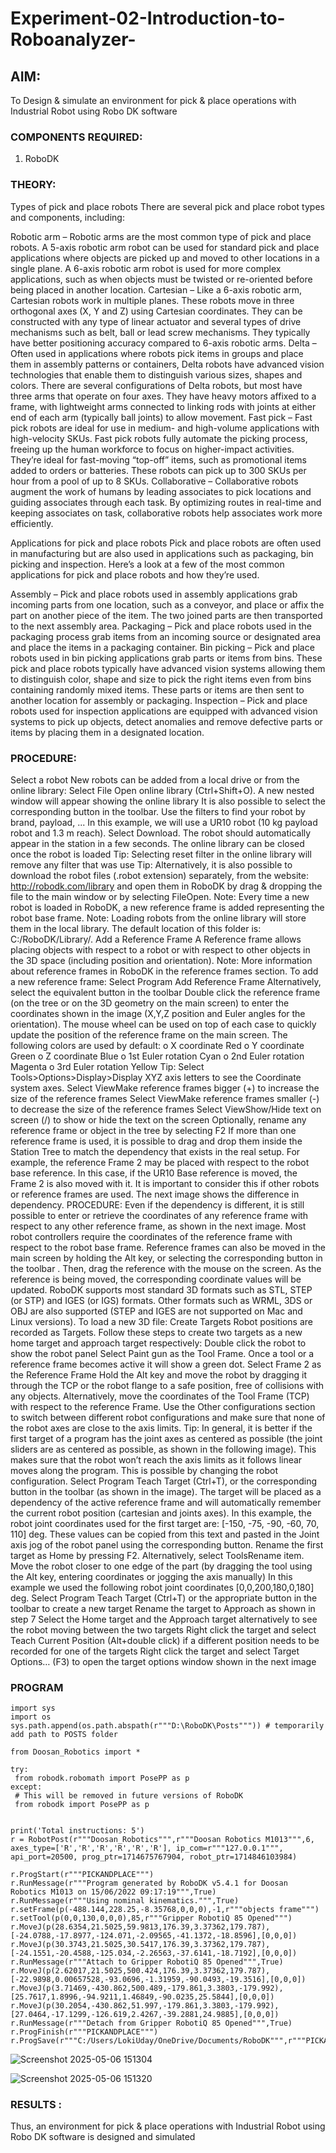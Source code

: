 # Experiment-02-Introduction-to-Roboanalyzer-
## AIM: 
To Design & simulate an environment for pick & place operations with Industrial Robot using Robo DK software
### COMPONENTS REQUIRED:
1.	RoboDK

### THEORY: 

 Types of pick and place robots
There are several pick and place robot types and components, including:

Robotic arm – Robotic arms are the most common type of pick and place robots. A 5-axis robotic arm robot can be used for standard pick and place applications where objects are picked up and moved to other locations in a single plane. A 6-axis robotic arm robot is used for more complex applications, such as when objects must be twisted or re-oriented before being placed in another location.
Cartesian – Like a 6-axis robotic arm, Cartesian robots work in multiple planes. These robots move in three orthogonal axes (X, Y and Z) using Cartesian coordinates. They can be constructed with any type of linear actuator and several types of drive mechanisms such as belt, ball or lead screw mechanisms. They typically have better positioning accuracy compared to 6-axis robotic arms.
Delta – Often used in applications where robots pick items in groups and place them in assembly patterns or containers, Delta robots have advanced vision technologies that enable them to distinguish various sizes, shapes and colors. There are several configurations of Delta robots, but most have three arms that operate on four axes. They have heavy motors affixed to a frame, with lightweight arms connected to linking rods with joints at either end of each arm (typically ball joints) to allow movement.
Fast pick – Fast pick robots are ideal for use in medium- and high-volume applications with high-velocity SKUs. Fast pick robots fully automate the picking process, freeing up the human workforce to focus on higher-impact activities. They’re ideal for fast-moving “top-off” items, such as promotional items added to orders or batteries. These robots can pick up to 300 SKUs per hour from a pool of up to 8 SKUs.
Collaborative – Collaborative robots augment the work of humans by leading associates to pick locations and guiding associates through each task. By optimizing routes in real-time and keeping associates on task, collaborative robots help associates work more efficiently.

Applications for pick and place robots
Pick and place robots are often used in manufacturing but are also used in applications such as packaging, bin picking and inspection. Here’s a look at a few of the most common applications for pick and place robots and how they’re used.

Assembly – Pick and place robots used in assembly applications grab incoming parts from one location, such as a conveyor, and place or affix the part on another piece of the item. The two joined parts are then transported to the next assembly area.
Packaging – Pick and place robots used in the packaging process grab items from an incoming source or designated area and place the items in a packaging container.
Bin picking – Pick and place robots used in bin picking applications grab parts or items from bins. These pick and place robots typically have advanced vision systems allowing them to distinguish color, shape and size to pick the right items even from bins containing randomly mixed items. These parts or items are then sent to another location for assembly or packaging.
Inspection – Pick and place robots used for inspection applications are equipped with advanced vision systems to pick up objects, detect anomalies and remove defective parts or items by placing them in a designated location.

### PROCEDURE:	 
Select a robot New robots can be added from a local drive or from the online library:
Select File Open online library (Ctrl+Shift+O). A new nested window will appear showing
the online library It is also possible to select the corresponding button in the toolbar. Use
the filters to find your robot by brand, payload, ... In this example, we will use a UR10 robot
(10 kg payload robot and 1.3 m reach). Select Download. The robot should automatically
appear in the station in a few seconds. The online library can be closed once the robot is
loaded Tip: Selecting reset filter in the online library will remove any filter that was use Tip:
Alternatively, it is also possible to download the robot files (.robot extension) separately,
from the website: http://robodk.com/library and open them in RoboDK by drag &
dropping the file to the main window or by selecting FileOpen. Note: Every time a new
robot is loaded in RoboDK, a new reference frame is added representing the robot base
frame. Note: Loading robots from the online library will store them in the local library. The
default location of this folder is: C:/RoboDK/Library/.
Add a Reference Frame A Reference frame allows placing objects with respect to a robot or
with respect to other objects in the 3D space (including position and orientation). Note:
More information about reference frames in RoboDK in the reference frames section. To
add a new reference frame:
Select Program Add Reference Frame Alternatively, select the equivalent button in the
toolbar Double click the reference frame (on the tree or on the 3D geometry on the main
screen) to enter the coordinates shown in the image (X,Y,Z position and Euler angles for
the orientation). The mouse wheel can be used on top of each case to quickly update the
position of the reference frame on the main screen. The following colors are used by
default: o X coordinate Red o Y coordinate Green o Z coordinate Blue o 1st Euler rotation
Cyan o 2nd Euler rotation Magenta o 3rd Euler rotation Yellow Tip: Select
Tools>Options>Display>Display XYZ axis letters to see the Coordinate system axes. Select
ViewMake reference frames bigger (+) to increase the size of the reference frames Select
ViewMake reference frames smaller (-) to decrease the size of the reference frames Select
ViewShow/Hide text on screen (/) to show or hide the text on the screen Optionally,
rename any reference frame or object in the tree by selecting F2
If more than one reference frame is used, it is possible to drag and drop them inside the
Station Tree to match the dependency that exists in the real setup. For example, the
reference Frame 2 may be placed with respect to the robot base reference. In this case, if
the UR10 Base reference is moved, the Frame 2 is also moved with it. It is important to
consider this if other robots or reference frames are used. The next image shows the
difference in dependency.
PROCEDURE:
Even if the dependency is different, it is still possible to enter or retrieve the coordinates of
any reference frame with respect to any other reference frame, as shown in the next image.
Most robot controllers require the coordinates of the reference frame with respect to the
robot base frame.
Reference frames can also be moved in the main screen by holding the Alt key, or selecting
the corresponding button in the toolbar . Then, drag the reference with the mouse on the
screen. As the reference is being moved, the corresponding coordinate values will be
updated.
RoboDK supports most standard 3D formats such as STL, STEP (or STP) and IGES (or IGS)
formats. Other formats such as WRML, 3DS or OBJ are also supported (STEP and IGES are
not supported on Mac and Linux versions). To load a new 3D file:
Create Targets Robot positions are recorded as Targets. Follow these steps to create two
targets as a new home target and approach target respectively:
Double click the robot to show the robot panel Select Paint gun as the Tool Frame. Once a
tool or a reference frame becomes active it will show a green dot. Select Frame 2 as the
Reference Frame Hold the Alt key and move the robot by dragging it through the TCP or
the robot flange to a safe position, free of collisions with any objects. Alternatively, move
the coordinates of the Tool Frame (TCP) with respect to the reference Frame. Use the Other
configurations section to switch between different robot configurations and make sure that
none of the robot axes are close to the axis limits. Tip: In general, it is better if the first
target of a program has the joint axes as centered as possible (the joint sliders are as
centered as possible, as shown in the following image). This makes sure that the robot
won’t reach the axis limits as it follows linear moves along the program. This is possible by
changing the robot configuration. Select Program Teach Target (Ctrl+T), or the
corresponding button in the toolbar (as shown in the image). The target will be placed as a
dependency of the active reference frame and will automatically remember the current
robot position (cartesian and joints axes). In this example, the robot joint coordinates used
for the first target are: [-150, -75, -90, -60, 70, 110] deg. These values can be copied from
this text and pasted in the Joint axis jog of the robot panel using the corresponding
button.
Rename the first target as Home by pressing F2. Alternatively, select ToolsRename item.
Move the robot closer to one edge of the part (by dragging the tool using the Alt key,
entering coordinates or jogging the axis manually) In this example we used the following
robot joint coordinates [0,0,200,180,0,180] deg. Select Program Teach Target (Ctrl+T) or the
appropriate button in the toolbar to create a new target Rename the target to Approach as
shown in step 7 Select the Home target and the Approach target alternatively to see the
robot moving between the two targets Right click the target and select Teach Current
Position (Alt+double click) if a different position needs to be recorded for one of the
targets Right click the target and select Target Options… (F3) to open the target options
window shown in the next image	 
### PROGRAM 
```
import sys
import os
sys.path.append(os.path.abspath(r"""D:\RoboDK\Posts""")) # temporarily add path to POSTS folder

from Doosan_Robotics import *

try:
 from robodk.robomath import PosePP as p
except:
 # This will be removed in future versions of RoboDK
 from robodk import PosePP as p


print('Total instructions: 5')
r = RobotPost(r"""Doosan_Robotics""",r"""Doosan Robotics M1013""",6, axes_type=['R','R','R','R','R','R'], ip_com=r"""127.0.0.1""", api_port=20500, prog_ptr=1714675767904, robot_ptr=1714846103984)

r.ProgStart(r"""PICKANDPLACE""")
r.RunMessage(r"""Program generated by RoboDK v5.4.1 for Doosan Robotics M1013 on 15/06/2022 09:17:19""",True)
r.RunMessage(r"""Using nominal kinematics.""",True)
r.setFrame(p(-488.144,228.25,-8.35768,0,0,0),-1,r"""objects frame""")
r.setTool(p(0,0,130,0,0,0),85,r"""Gripper RobotiQ 85 Opened""")
r.MoveJ(p(28.6354,21.5025,59.9813,176.39,3.37362,179.787),[-24.0788,-17.8977,-124.071,-2.09565,-41.1372,-18.8596],[0,0,0])
r.MoveJ(p(30.3743,21.5025,30.5417,176.39,3.37362,179.787),[-24.1551,-20.4588,-125.034,-2.26563,-37.6141,-18.7192],[0,0,0])
r.RunMessage(r"""Attach to Gripper RobotiQ 85 Opened""",True)
r.MoveJ(p(2.62017,21.5025,500.424,176.39,3.37362,179.787),[-22.9898,0.00657528,-93.0696,-1.31959,-90.0493,-19.3516],[0,0,0])
r.MoveJ(p(3.71469,-430.862,500.489,-179.861,3.3803,-179.992),[25.7617,1.8996,-94.9211,1.46849,-90.0235,25.5844],[0,0,0])
r.MoveJ(p(30.2054,-430.862,51.997,-179.861,3.3803,-179.992),[27.0464,-17.1299,-126.619,2.4267,-39.2881,24.9885],[0,0,0])
r.RunMessage(r"""Detach from Gripper RobotiQ 85 Opened""",True)
r.ProgFinish(r"""PICKANDPLACE""")
r.ProgSave(r"""C:/Users/LokiUday/OneDrive/Documents/RoboDK""",r"""PICKANDPLACE""",True,r"""C:/Users/LokiUday/Downloads/apps/RoboDK/Other/VSCodium/VSCodium.exe""")
```

 
 ![Screenshot 2025-05-06 151304](https://github.com/user-attachments/assets/08b028fc-15b2-4e55-969e-e4ed704ffcb9)

 ![Screenshot 2025-05-06 151320](https://github.com/user-attachments/assets/3965abda-88fa-427f-9c0d-1a8aaf3ffbce)

### RESULTS :  
Thus, an environment for pick & place operations with Industrial Robot using Robo DK
software is designed and simulated
